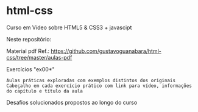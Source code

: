 # html-css
 Curso em Vídeo sobre HTML5 & CSS3 + javascipt
 
Neste repositório:

 Material pdf
    Ref.: https://github.com/gustavoguanabara/html-css/tree/master/aulas-pdf

 Exercícios "ex00*"

    Aulas práticas exploradas com exemplos distintos dos originais
    Cabeçalho em cada exercício prático com link para vídeo, informações do capítulo e título da aula

 Desafios solucionados propostos ao longo do curso

